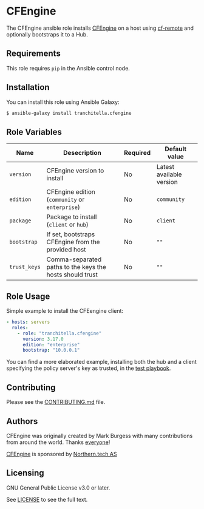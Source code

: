 # CFEngine

The CFEngine ansible role installs [CFEngine](https://cfengine.com) on a host using [cf-remote](https://pypi.org/project/cf-remote/) and optionally bootstraps it to a Hub.

## Requirements

This role requires `pip` in the Ansible control node.

## Installation

You can install this role using Ansible Galaxy:

```bash
$ ansible-galaxy install tranchitella.cfengine
```

## Role Variables

|Name|Desecription|Required|Default value|
|-|-|-|-|
|`version`|CFEngine version to install|No|Latest available version|
|`edition`|CFEngine edition (`community` or `enterprise`)|No|`community`|
|`package`|Package to install (`client` or `hub`)|No|`client`|
|`bootstrap`|If set, bootstraps CFEngine from the provided host|No|`""`|
|`trust_keys`|Comma-separated paths to the keys the hosts should trust|No|`""`|

## Role Usage

Simple example to install the CFEengine client:

```yaml
- hosts: servers
  roles:
    - role: "tranchitella.cfengine"
      version: 3.17.0
      edition: "enterprise"
      bootstrap: "10.0.0.1"
```

You can find a more elaborated example, installing both the hub and a client specifying the policy server's key as trusted, in the [test playbook](tests/playbook.yml).

## Contributing

Please see the [CONTRIBUTING.md](https://github.com/cfengine/core/blob/master/CONTRIBUTING.md) file.

## Authors

CFEngine was originally created by Mark Burgess with many contributions from
around the world. Thanks [everyone](https://github.com/cfengine/core/blob/master/AUTHORS)!

[CFEngine](https://cfengine.com) is sponsored by [Northern.tech AS](https://northern.tech)

## Licensing

GNU General Public License v3.0 or later.

See [LICENSE](https://www.gnu.org/licenses/gpl-3.0.txt) to see the full text.
